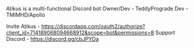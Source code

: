 Atikus is a multi-functional Discord bot
Owner/Dev - TeddyPrograde
Dev - TMIMHD/Apollo

Invite Atikus - https://discordapp.com/oauth2/authorize?client_id=714189068094668912&scope=bot&permissions=8
Support Discord - https://discord.gg/cbJPYDa
